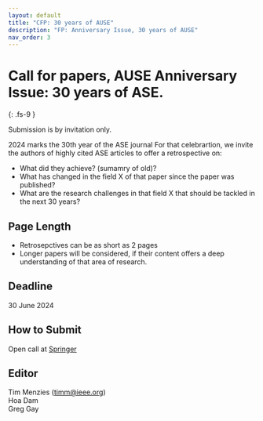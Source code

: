 ```yaml
---
layout: default
title: "CFP: 30 years of AUSE"
description: "FP: Anniversary Issue, 30 years of AUSE"
nav_order: 3
---
```


# Call for papers, AUSE Anniversary Issue: 30 years of ASE.
{: .fs-9 }

Submission is by invitation only.

2024 marks the 30th year of the ASE journal For that celebrartion, we invite the authors of highly cited ASE articles to offer a retrospective on:
 
- What   did they achieve? (sumamry of old)?
- What has changed in the field X of that paper since the paper was published?
- What are the research challenges in that field X that should be tackled in the next 30 years? 

## Page Length

- Retrosepctives can be as short as 2 pages
- Longer papers will be considered, if their content offers a deep understanding of that area of research.

 

## Deadline

30 June 2024

## How to Submit

Open call at [Springer](https://link.springer.com/collections/XXX)


## Editor

Tim Menzies (timm@ieee.org)    
Hoa Dam   
Greg Gay
